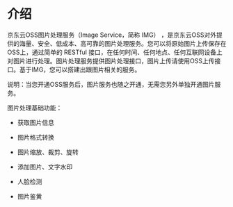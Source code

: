 # 介绍

京东云OSS图片处理服务（Image Service，简称 IMG） ，是京东云OSS对外提供的海量、安全、低成本、高可靠的图片处理服务。您可以将原始图片上传保存在OSS上，通过简单的 RESTful 接口，在任何时间、任何地点、任何互联网设备上对图片进行处理。图片处理服务提供图片处理接口，图片上传请使用OSS上传接口。基于IMG，您可以搭建出跟图片相关的服务。

说明：当您开通OSS服务后，图片服务也随之开通，无需您另外单独开通图片服务。
 
图片处理基础功能：

* 获取图片信息

* 图片格式转换

* 图片缩放、裁剪、旋转

* 添加图片、文字水印

* 人脸检测

* 图片鉴黄
